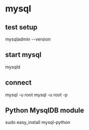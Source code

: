 # mysql
## test setup
mysqladmin --version

## start mysql
mysqld

## connect 
mysql -u root
mysql -u root -p

## Python MysqlDB module
sudo easy_install mysql-python
